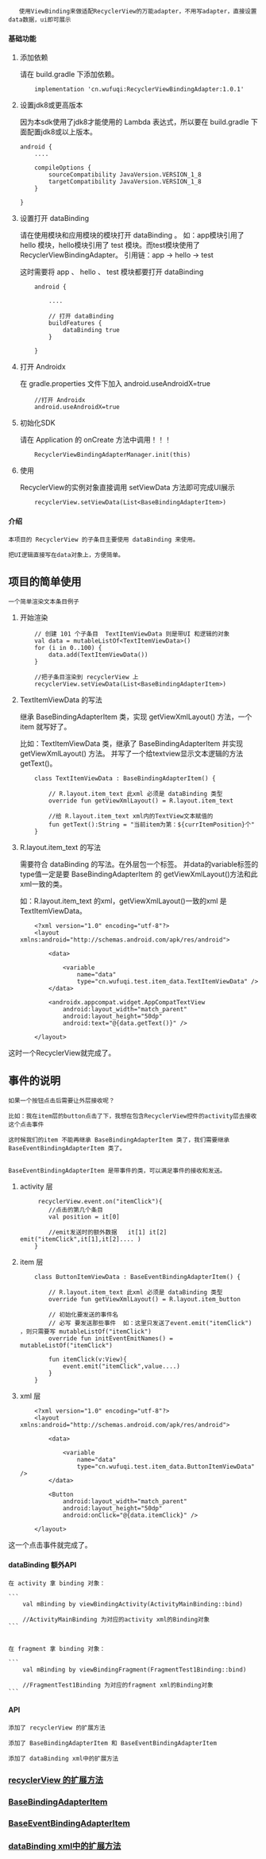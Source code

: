 ```
   使用ViewBinding来做适配RecyclerView的万能adapter，不用写adapter，直接设置data数据，ui即可展示
```

#### 基础功能
1. 添加依赖

    请在 build.gradle 下添加依赖。

    ``` 
        implementation 'cn.wufuqi:RecyclerViewBindingAdapter:1.0.1'
    ```

2. 设置jdk8或更高版本

    因为本sdk使用了jdk8才能使用的 Lambda 表达式，所以要在 build.gradle 下面配置jdk8或以上版本。

    ``` 
    android {
        ....

        compileOptions {
            sourceCompatibility JavaVersion.VERSION_1_8
            targetCompatibility JavaVersion.VERSION_1_8
        }
        
    }
    ```

3. 设置打开 dataBinding

    请在使用模块和应用模块的模块打开 dataBinding 。
    如：app模块引用了 hello 模块，hello模块引用了 test 模块。而test模块使用了RecyclerViewBindingAdapter。
        引用链：app -> hello -> test

    这时需要将 app 、 hello 、 test 模块都要打开 dataBinding

    ```
        android {

            ....

            // 打开 dataBinding
            buildFeatures {
                dataBinding true
            }

        }

    ```

4. 打开 Androidx

    在 gradle.properties 文件下加入 android.useAndroidX=true 

    ```
        //打开 Androidx
        android.useAndroidX=true
    ```


5. 初始化SDK

    请在 Application 的 onCreate 方法中调用！！！

    ``` 
        RecyclerViewBindingAdapterManager.init(this)
    ``` 


6. 使用

    RecyclerView的实例对象直接调用 setViewData 方法即可完成UI展示

    ``` 
        recyclerView.setViewData(List<BaseBindingAdapterItem>)
    ``` 



#### 介绍

    本项目的 RecyclerView 的子条目主要使用 dataBinding 来使用。

    把UI逻辑直接写在data对象上，方便简单。
    
## 项目的简单使用

    一个简单渲染文本条目例子

1. 开始渲染

    ``` 
        // 创建 101 个子条目  TextItemViewData 则是带UI 和逻辑的对象
        val data = mutableListOf<TextItemViewData>()
        for (i in 0..100) {
            data.add(TextItemViewData())
        }

        //把子条目渲染到 recyclerView 上
        recyclerView.setViewData(List<BaseBindingAdapterItem>)
    ``` 

2. TextItemViewData 的写法

    继承 BaseBindingAdapterItem 类，实现 getViewXmlLayout() 方法，一个 item 就写好了。

    比如：TextItemViewData 类，继承了 BaseBindingAdapterItem 并实现 getViewXmlLayout() 方法。
        并写了一个给textview显示文本逻辑的方法 getText()。

    
    ```
        class TextItemViewData : BaseBindingAdapterItem() {
            
            // R.layout.item_text 此xml 必须是 dataBinding 类型
            override fun getViewXmlLayout() = R.layout.item_text

            //给 R.layout.item_text xml内的TextView文本赋值的
            fun getText():String = "当前item为第：${currItemPosition}个"
        }

    ```

3. R.layout.item_text 的写法

    需要符合 dataBinding 的写法。在外层包一个<layout>标签。
    并data的variable标签的type值一定是要 BaseBindingAdapterItem 的 getViewXmlLayout()方法和此xml一致的类。

    如：R.layout.item_text 的xml，getViewXmlLayout()一致的xml 是 TextItemViewData。


    ```
        <?xml version="1.0" encoding="utf-8"?>
        <layout xmlns:android="http://schemas.android.com/apk/res/android">

            <data>

                <variable
                    name="data"
                    type="cn.wufuqi.test.item_data.TextItemViewData" />
            </data>

            <androidx.appcompat.widget.AppCompatTextView
                android:layout_width="match_parent"
                android:layout_height="50dp"
                android:text="@{data.getText()}" />

        </layout>
    ```
    

这时一个RecyclerView就完成了。



## 事件的说明

    如果一个按钮点击后需要让外层接收呢？

    比如：我在item层的button点击了下，我想在包含RecyclerView控件的activity层去接收这个点击事件

    这时候我们的item 不能再继承 BaseBindingAdapterItem 类了，我们需要继承 BaseEventBindingAdapterItem 类了。


    BaseEventBindingAdapterItem 是带事件的类，可以满足事件的接收和发送。


1. activity 层
    ```
         recyclerView.event.on("itemClick"){
            //点击的第几个条目
            val position = it[0]
           
            //emit发送时的额外数据   it[1] it[2]  emit("itemClick",it[1],it[2].... )
        }
    ```

2. item 层

    ```
        class ButtonItemViewData : BaseEventBindingAdapterItem() {
            
            // R.layout.item_text 此xml 必须是 dataBinding 类型
            override fun getViewXmlLayout() = R.layout.item_button

            // 初始化要发送的事件名   
            // 必写 要发送那些事件  如：这里只发送了event.emit("itemClick")  ，则只需要写 mutableListOf("itemClick")
            override fun initEventEmitNames() = mutableListOf("itemClick")
            
            fun itemClick(v:View){
                event.emit("itemClick",value....)
            }
        }

    ```

3. xml 层

    ```
        <?xml version="1.0" encoding="utf-8"?>
        <layout xmlns:android="http://schemas.android.com/apk/res/android">

            <data>

                <variable
                    name="data"
                    type="cn.wufuqi.test.item_data.ButtonItemViewData" />
            </data>

            <Button
                android:layout_width="match_parent"
                android:layout_height="50dp"
                android:onClick="@{data.itemClick}" />

        </layout>
    ```

这一个点击事件就完成了。




#### dataBinding 额外API

    在 activity 拿 binding 对象：

    ```
        val mBinding by viewBindingActivity(ActivityMainBinding::bind)

        //ActivityMainBinding 为对应的activity xml的Binding对象
    ```


    在 fragment 拿 binding 对象：

    ```
        val mBinding by viewBindingFragment(FragmentTest1Binding::bind)

        //FragmentTest1Binding 为对应的fragment xml的Binding对象
    ```


#### API

    添加了 recyclerView 的扩展方法

    添加了 BaseBindingAdapterItem 和 BaseEventBindingAdapterItem

    添加了 dataBinding xml中的扩展方法


### [recyclerView 的扩展方法](https://github.com/wufuqi123/RecyclerViewBindingAdapter/blob/master/README_RecyclerView.md)

### [BaseBindingAdapterItem](https://github.com/wufuqi123/RecyclerViewBindingAdapter/blob/master/README_BaseBindingAdapterItem.md)

### [BaseEventBindingAdapterItem](https://github.com/wufuqi123/RecyclerViewBindingAdapter/blob/master/README_BaseEventBindingAdapterItem.md)


### [dataBinding xml中的扩展方法](https://github.com/wufuqi123/RecyclerViewBindingAdapter/blob/master/README_dataBinding.md)






